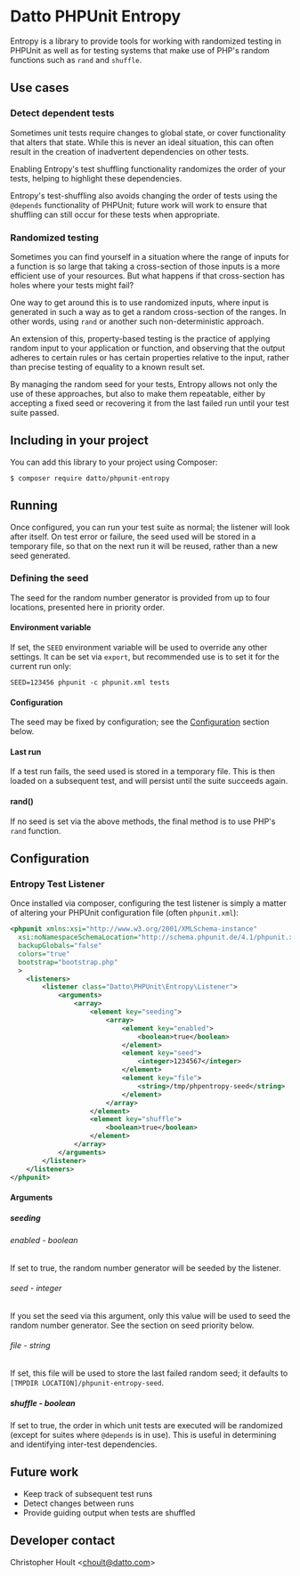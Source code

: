 # Datto PHPUnit Entropy

Entropy is a library to provide tools for working with randomized testing in
PHPUnit as well as for testing systems that make use of PHP's random functions
such as `rand` and `shuffle`.

## Use cases

### Detect dependent tests

Sometimes unit tests require changes to global state, or cover functionality
that alters that state. While this is never an ideal situation, this can often
result in the creation of inadvertent dependencies on other tests.
 
Enabling Entropy's test shuffling functionality randomizes the order of your
tests, helping to highlight these dependencies.

Entropy's test-shuffling also avoids changing the order of tests using the
`@depends` functionality of PHPUnit; future work will work to ensure that
shuffling can still occur for these tests when appropriate.

### Randomized testing

Sometimes you can find yourself in a situation where the range of inputs for a
function is so large that taking a cross-section of those inputs is a more
efficient use of your resources. But what happens if that cross-section has
holes where your tests might fail?

One way to get around this is to use randomized inputs, where input is
generated in such a way as to get a random cross-section of the ranges. In
other words, using `rand` or another such non-deterministic approach.

An extension of this, property-based testing is the practice of applying random
input to your application or function, and observing that the output adheres to
certain rules or has certain properties relative to the input, rather than
precise testing of equality to a known result set.

By managing the random seed for your tests, Entropy allows not only the use of
these approaches, but also to make them repeatable, either by accepting a fixed
seed or recovering it from the last failed run until your test suite passed.

## Including in your project

You can add this library to your project using Composer:

```shell
$ composer require datto/phpunit-entropy
```

## Running

Once configured, you can run your test suite as normal; the listener will look
after itself. On test error or failure, the seed used will be stored in a
temporary file, so that on the next run it will be reused, rather than a new
seed generated.

### Defining the seed

The seed for the random number generator is provided from up to four locations,
presented here in priority order.

#### Environment variable

If set, the `SEED` environment variable will be used to override any other
settings. It can be set via `export`, but recommended use is to set it for the
current run only:

```shell
SEED=123456 phpunit -c phpunit.xml tests
```

#### Configuration

The seed may be fixed by configuration; see the [Configuration](#Configuration)
section below.

#### Last run

If a test run fails, the seed used is stored in a temporary file. This is then
loaded on a subsequent test, and will persist until the suite succeeds again.

#### rand()

If no seed is set via the above methods, the final method is to use PHP's
`rand` function.

## Configuration

### Entropy Test Listener

Once installed via composer, configuring the test listener is simply a matter
of altering your PHPUnit configuration file (often `phpunit.xml`):

```xml
<phpunit xmlns:xsi="http://www.w3.org/2001/XMLSchema-instance"
  xsi:noNamespaceSchemaLocation="http://schema.phpunit.de/4.1/phpunit.xsd"
  backupGlobals="false"
  colors="true"
  bootstrap="bootstrap.php"
  >
    <listeners>
        <listener class="Datto\PHPUnit\Entropy\Listener">
            <arguments>
                <array>
                    <element key="seeding">
                        <array>
                            <element key="enabled">
                                <boolean>true</boolean>
                            </element>
                            <element key="seed">
                                <integer>1234567</integer>
                            </element>
                            <element key="file">
                                <string>/tmp/phpentropy-seed</string>
                            </element>
                        </array>
                    </element>
                    <element key="shuffle">
                        <boolean>true</boolean>
                    </element>
                </array>
            </arguments>
        </listener>
    </listeners>
</phpunit>
```

#### Arguments

##### seeding

###### enabled - boolean

If set to true, the random number generator will be seeded by the listener.

###### seed - integer

If you set the seed via this argument, only this value will be used to seed
the random number generator. See the section on seed priority below.

###### file - string

If set, this file will be used to store the last failed random seed; it
defaults to `[TMPDIR LOCATION]/phpunit-entropy-seed`.

##### shuffle - boolean

If set to true, the order in which unit tests are executed will be randomized
(except for suites where `@depends` is in use). This is useful in determining
and identifying inter-test dependencies.

## Future work

 * Keep track of subsequent test runs
 * Detect changes between runs
 * Provide guiding output when tests are shuffled

## Developer contact

Christopher Hoult <[choult@datto.com](mailto://choult@datto.com)>
